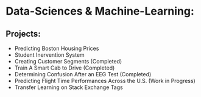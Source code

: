 # Data-Sciences & Machine-Learning:
## Projects:
- Predicting Boston Housing Prices
- Student Inervention System 
- Creating Customer Segments (Completed)
- Train A Smart Cab to Drive (Completed)
- Determining Confusion After an EEG Test (Completed)
- Predicting Flight Time Performances Across the U.S. (Work in Progress)
- Transfer Learning on Stack Exchange Tags 
